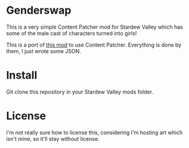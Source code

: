 # Genderswap

This is a very simple Content Patcher mod for Stardew Valley which
has some of the male cast of characters turned into girls!

This is a port of [this mod](https://www.nexusmods.com/stardewvalley/mods/474)
to use Content Patcher. Everything is done by them, I just wrote some JSON.

# Install
Git clone this repository in your Stardew Valley mods folder.

# License
I'm not really sure how to license this, considering I'm hosting
art which isn't mine, so it'll stay without license.
